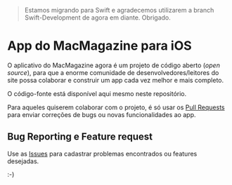 > 
> Estamos migrando para Swift e agradecemos utilizarem a branch Swift-Development de agora em diante. Obrigado.
> 

# App do MacMagazine para iOS
O aplicativo do MacMagazine agora é um projeto de código aberto (_open source_), para que a enorme comunidade de desenvolvedores/leitores do site possa colaborar e construir um app cada vez melhor e mais completo.

O código-fonte está disponível aqui mesmo neste repositório.

Para aqueles quiserem colaborar com o projeto, é só usar os [Pull Requests](https://github.com/MacMagazine/app-iOS/pulls) para enviar correções de bugs ou novas funcionalidades ao app.

## Bug Reporting e Feature request
Use as [Issues](https://github.com/MacMagazine/app-iOS/issues) para cadastrar problemas encontrados ou features desejadas.

:-)
